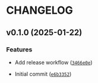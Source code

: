 # CHANGELOG


## v0.1.0 (2025-01-22)

### Features

- Add release workflow
  ([`3466e0e`](https://github.com/kwevers/stunnel/commit/3466e0e8b49760c863f84dae5e0b5fe863626b2f))

- Initial commit
  ([`e6b3352`](https://github.com/kwevers/stunnel/commit/e6b335247ae25f048438a9c8de2a2acaefca9d7c))

